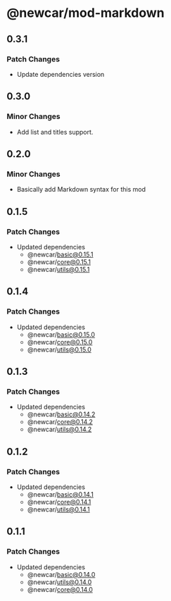 # @newcar/mod-markdown

## 0.3.1

### Patch Changes

- Update dependencies version

## 0.3.0

### Minor Changes

- Add list and titles support.

## 0.2.0

### Minor Changes

- Basically add Markdown syntax for this mod

## 0.1.5

### Patch Changes

- Updated dependencies
  - @newcar/basic@0.15.1
  - @newcar/core@0.15.1
  - @newcar/utils@0.15.1

## 0.1.4

### Patch Changes

- Updated dependencies
  - @newcar/basic@0.15.0
  - @newcar/core@0.15.0
  - @newcar/utils@0.15.0

## 0.1.3

### Patch Changes

- Updated dependencies
  - @newcar/basic@0.14.2
  - @newcar/core@0.14.2
  - @newcar/utils@0.14.2

## 0.1.2

### Patch Changes

- Updated dependencies
  - @newcar/basic@0.14.1
  - @newcar/core@0.14.1
  - @newcar/utils@0.14.1

## 0.1.1

### Patch Changes

- Updated dependencies
  - @newcar/basic@0.14.0
  - @newcar/utils@0.14.0
  - @newcar/core@0.14.0

